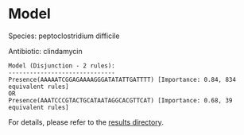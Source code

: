 
# Model

Species: peptoclostridium difficile

Antibiotic: clindamycin

```
Model (Disjunction - 2 rules):
------------------------------
Presence(AAAAATCGGAGAAAAGGGATATATTGATTTT) [Importance: 0.84, 834 equivalent rules]
OR
Presence(AAATCCCGTACTGCATAATAGGCACGTTCAT) [Importance: 0.68, 39 equivalent rules]

```

For details, please refer to the [results directory](../../../../../results/scm_b/peptoclostridium+difficile/clindamycin/repeat_0/).

